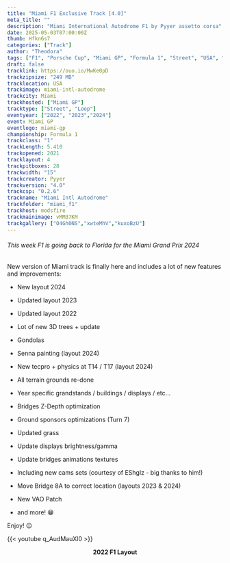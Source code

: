 ```yaml
---
title: "Miami F1 Exclusive Track [4.0]"
meta_title: ""
description: "Miami International Autodrome F1 by Pyyer assetto corsa"
date: 2025-05-03T07:00:00Z
thumb: Hfkn6s7
categories: ["Track"]
author: "Theodora"
tags: ["F1", "Porsche Cup", "Miami GP", "Formula 1", "Street", "USA", "Loop", "2021", "Pyyer"]
draft: false
tracklink: https://ouo.io/MwKe0pD
trackzipsize: "249 MB"
tracklocation: USA
trackimage: miami-intl-autodrome
trackcity: Miami
trackhosted: ["Miami GP"]
tracktype: ["Street", "Loop"]
eventyear: ["2022", "2023","2024"]
event: Miami GP
eventlogo: miami-gp
championship: Formula 1
trackclass: "1" 
trackLength: 5.410
trackopened: 2021
tracklayout: 4
trackpitboxes: 28
trackwidth: "15"
trackcreator: Pyyer
trackversion: "4.0"
trackcsp: "0.2.6"
trackname: "Miami Intl Autodrome"
trackfolder: "miami_f1"
trackhost: modsfire
trackmainimage: vMM37KM
trackgallery: ["O4Gh0NS","xwteMhV","kuxoBzU"]
---
```


###### This week F1 is going back to Florida for the Miami Grand Prix 2024

New version of Miami track is finally here and includes a lot of new features and improvements:

-  New layout 2024

-  Updated layout 2023

-  Updated layout 2022

-  Lot of new 3D trees + update

-  Gondolas

-  Senna painting (layout 2024)

-  New tecpro + physics at T14 / T17 (layout 2024)

-  All terrain grounds re-done

-  Year specific grandstands / buildings / displays / etc...

-  Bridges Z-Depth optimization

-  Ground sponsors optimizations (Turn 7)

-  Updated grass

-  Update displays brightness/gamma

-  Update bridges animations textures

-  Including new cams sets (courtesy of EShglz - big thanks to him!)

-  Move Bridge 8A to correct location (layouts 2023 & 2024)

-  New VAO Patch

- and more! 😁


Enjoy! 😉

{{< youtube q_AudMauXl0 >}}
<center>

**2022 F1 Layout**

</center>